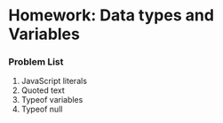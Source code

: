 ﻿Homework: Data types and Variables
==================================

### Problem List

1. JavaScript literals
1. Quoted text
1. Typeof variables
1. Typeof null
